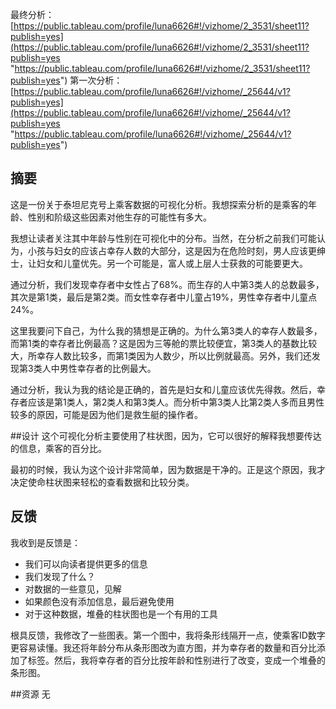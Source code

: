 最终分析：[https://public.tableau.com/profile/luna6626#!/vizhome/2_3531/sheet11?publish=yes](https://public.tableau.com/profile/luna6626#!/vizhome/2_3531/sheet11?publish=yes "https://public.tableau.com/profile/luna6626#!/vizhome/2_3531/sheet11?publish=yes")
第一次分析：[https://public.tableau.com/profile/luna6626#!/vizhome/_25644/v1?publish=yes](https://public.tableau.com/profile/luna6626#!/vizhome/_25644/v1?publish=yes "https://public.tableau.com/profile/luna6626#!/vizhome/_25644/v1?publish=yes")
## 摘要
这是一份关于泰坦尼克号上乘客数据的可视化分析。我想探索分析的是乘客的年龄、性别和阶级这些因素对他生存的可能性有多大。

我想让读者关注其中年龄与性别在可视化中的分布。当然，在分析之前我们可能认为，小孩与妇女的应该占幸存人数的大部分，这是因为在危险时刻，男人应该更绅士，让妇女和儿童优先。另一个可能是，富人或上层人士获救的可能要更大。

通过分析，我们发现幸存者中女性占了68%。而生存的人中第3类人的总数最多，其次是第1类，最后是第2类。而女性幸存者中儿童占19%，男性幸存者中儿童点24%。

这里我要问下自己，为什么我的猜想是正确的。为什么第3类人的幸存人数最多，而第1类的幸存者比例最高？这是因为三等舱的票比较便宜，第3类人的基数比较大，所幸存人数比较多，而第1类因为人数少，所以比例就最高。另外，我们还发现第3类人中男性幸存者的比例最大。


通过分析，我认为我的结论是正确的，首先是妇女和儿童应该优先得救。然后，幸存者应该是第1类人，第2类人和第3类人。而分析中第3类人比第2类人多而且男性较多的原因，可能是因为他们是救生艇的操作者。

##设计
这个可视化分析主要使用了柱状图，因为，它可以很好的解释我想要传达的信息，乘客的百分比。

最初的时候，我认为这个设计非常简单，因为数据是干净的。正是这个原因，我才决定使命柱状图来轻松的查看数据和比较分类。

## 反馈

我收到是反馈是：
 - 我们可以向读者提供更多的信息
 - 我们发现了什么？
 - 对数据的一些意见，见解
 - 如果颜色没有添加信息，最后避免使用
 - 对于这种数据，堆叠的柱状图也是一个有用的工具

根具反馈，我修改了一些图表。第一个图中，我将条形线隔开一点，使乘客ID数字更容易读懂。我还将年龄分布从条形图改为直方图，并为幸存者的数量和百分比添加了标签。然后，我将幸存者的百分比按年龄和性别进行了改变，变成一个堆叠的条形图。

##资源
无